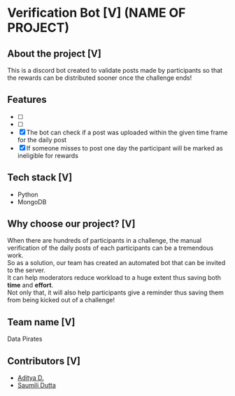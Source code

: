 # Verification Bot [V]   (NAME OF PROJECT)

## About the project  [V]
This is a discord bot created to validate posts made by participants so that the rewards can be distributed sooner once the challenge ends!

## Features

- [ ]
- [ ]
- [x] The bot can check if a post was uploaded within the given time frame for the daily post
- [x] If someone misses to post one day the participant will be marked as ineligible for rewards

## Tech stack [V]

- Python
- MongoDB

## Why choose our project?  [V]

When there are hundreds of participants in a challenge, the manual verification of the daily posts of each participants can be a tremendous work.<br>
So as a solution, our team has created an automated bot that can be invited to the server.<br>
It can help moderators reduce workload to a huge extent thus saving both **time** and **effort**. <br>
Not only that, it will also help participants give a reminder thus saving them from being kicked out of a challenge!

## Team name [V]

Data Pirates

## Contributors [V]

- [Aditya D.](https://github.com/adi271001)
- [Saumili Dutta](https://github.com/aumii01codes)
